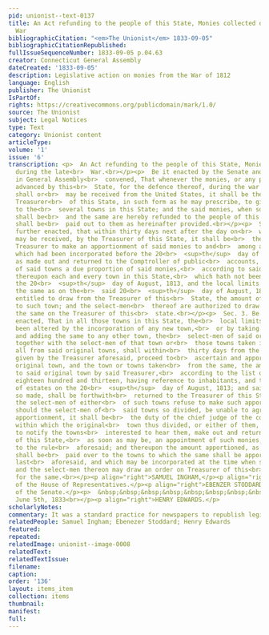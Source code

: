 ```yaml
---
pid: unionist--text-0137
title: An Act refunding to the people of this State, Monies collected during the late
  War
bibliographicCitation: "<em>The Unionist</em> 1833-09-05"
bibliographicCitationRepublished: 
fullIssueSequenceNumber: 1833-09-05 p.04.63
creator: Connecticut General Assembly
dateCreated: '1833-09-05'
description: Legislative action on monies from the War of 1812
language: English
publisher: The Unionist
IsPartOf: 
rights: https://creativecommons.org/publicdomain/mark/1.0/
source: The Unionist
subject: Legal Notices
type: Text
category: Unionist content
articleType: 
volume: '1'
issue: '6'
transcription: <p>  An Act refunding to the people of this State, Monies collected
  during the late<br>  War.<br></p><p>  Be it enacted by the Senate and House of Representatives,
  in General Assembly<br>  convened, That whenever the monies, or any part thereof,
  advanced by this<br>  State, for the defence thereof, during the war with Great-Britain,
  shall or<br>  may be received from the United States, it shall be the duty of the
  Treasurer<br>  of this State, in such form as he may prescribe, to give notice thereof
  to the<br>  several towns in this State; and the said monies, when so received,
  shall be<br>  and the same are hereby refunded to the people of this State, and
  shall be<br>  paid out to them as hereinafter provided.<br></p><p>  Sec. 2. Be it
  further enacted, that within thirty days next after the day on<br>  which said monies
  may be received, by the Treasurer of this State, it shall be<br>  the duty of said
  Treasurer to make an apportionment of said monies to and<br>  among all the towns
  which had been incorporated before the 20<br>  <sup>th</sup>  day of August, 1813,
  as made out and returned to the Comptroller of public<br>  accounts, giving to each
  of said towns a due proportion of said monies,<br>  according to said lists; and
  thereupon each and every town in this State,<br>  which hath not been divided since
  the 20<br>  <sup>th</sup>  day of August, 1813, and the local limits of which remain
  the same as on the<br>  said 20<br>  <sup>th</sup>  day of August, 1813, shall be
  entitled to draw from the Treasurer of this<br>  State, the amount of monies apportioned
  to such town; and the select-men<br>  thereof are authorized to draw an order for
  the same on the Treasurer of this<br>  state.<br></p><p>  Sec. 3. Be it further
  enacted, That in all those towns in this State, the<br>  local limits of which have
  been altered by the incorporation of any new town,<br>  or by taking from any town
  and adding the same to any other town, the<br>  select-men of said original town,
  together with the select-men of that town or<br>  those towns taken in part of in
  all from said original towns, shall within<br>  thirty days from the notice to be
  given by the Treasurer aforesaid, proceed to<br>  ascertain and apportion to such
  original town, and the town or towns taken<br>  from the same, the amount apportioned
  to said original town by said Treasurer,<br>  according to the list of August 20<br>  <sup>th</sup>  ,
  eighteen hundred and thirteen, having reference to inhabitants, and the<br>  location
  of estates on the 20<br>  <sup>th</sup>  day of August, 1813; and said apportionment,
  so made, shall be forthwith<br>  returned to the Treasurer of this State. And should
  the select-men of either<br>  of such towns refuse to make such apportionment, or
  should the select-men of<br>  said towns so divided, be unable to agree on such
  apportionment, it shall be<br>  the duty of the chief judge of the county court,
  within which the original<br>  town thus divided, or either of them, may be situated,
  to notify the towns<br>  interested to hear them, make out and return to the Treasurer
  of this State,<br>  as soon as may be, an appointment of such monies, according
  to the rule<br>  aforesaid; and thereupon the amount apportioned, as last aforesaid,
  shall be<br>  paid over to the towns to which the same shall be apportioned, as
  last<br>  aforesaid, and which may be incorporated at the time when such may be<br>  received;
  and the select-men thereon may draw an order on Treasurer of this<br>  State&nbsp;
  for the same.<br></p><p align="right">SAMUEL INGHAM,</p><p align="right">Speaker
  of the House of Representatives.</p><p align="right">EBENZER STODDARD,</p><p align="right">President
  of the Senate.</p><p>  &nbsp;&nbsp;&nbsp;&nbsp;&nbsp;&nbsp;&nbsp;&nbsp;&nbsp;&nbsp;&nbsp;&nbsp;&nbsp;&nbsp;&nbsp;&nbsp;&nbsp;&nbsp;&nbsp;&nbsp;&nbsp;&nbsp;&nbsp;&nbsp;&nbsp;&nbsp;&nbsp;&nbsp;&nbsp;&nbsp;&nbsp;&nbsp;&nbsp;&nbsp;&nbsp;&nbsp;&nbsp;&nbsp;&nbsp;&nbsp;&nbsp;&nbsp;&nbsp;&nbsp;&nbsp;&nbsp;&nbsp;&nbsp;&nbsp;&nbsp;&nbsp;&nbsp;&nbsp;&nbsp;&nbsp;&nbsp;&nbsp;&nbsp;&nbsp;&nbsp;&nbsp;&nbsp;&nbsp;&nbsp;&nbsp;&nbsp;&nbsp;&nbsp;&nbsp;&nbsp;&nbsp;&nbsp;&nbsp;&nbsp;&nbsp;&nbsp;&nbsp;&nbsp;&nbsp;&nbsp;&nbsp;&nbsp;&nbsp;<br>  Approved,
  June 5th, 1833<br></p><p align="right">HENRY EDWARDS.</p>
scholarlyNotes: 
commentary: It was a standard practice for newspapers to republish legislative acts
relatedPeople: Samuel Ingham; Ebenezer Stoddard; Henry Edwards
featured: 
repeated: 
relatedImage: unionist--image-0008
relatedText: 
relatedTextIssue: 
filename: 
caption: 
order: '136'
layout: items_item
collection: items
thumbnail: 
manifest: 
full: 
---
```

